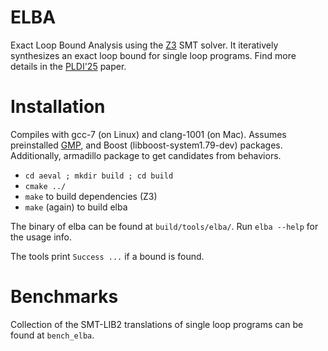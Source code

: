 ELBA
========

Exact Loop Bound Analysis using the <a href="https://github.com/Z3Prover/z3">Z3</a> SMT solver. It iteratively synthesizes an exact loop bound for single loop programs. Find more details in the <a href="https://danielmriley.github.io/papers/elba.pdf">PLDI'25</a> paper.

Installation
============

Compiles with gcc-7 (on Linux) and clang-1001 (on Mac). Assumes preinstalled <a href="https://gmplib.org/">GMP</a>, and Boost (libboost-system1.79-dev) packages. Additionally, armadillo package to get candidates from behaviors. 

* `cd aeval ; mkdir build ; cd build`
* `cmake ../`
* `make` to build dependencies (Z3)
* `make` (again) to build elba

The binary of elba can be found at `build/tools/elba/`.
Run `elba --help` for the usage info.

The tools print `Success ...` if a bound is found.

Benchmarks
==========

Collection of the SMT-LIB2 translations of single loop programs can be found at `bench_elba`.

